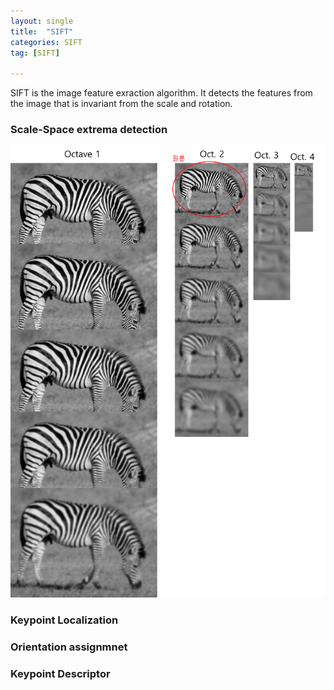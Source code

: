 ```yaml
---
layout: single
title:  "SIFT"
categories: SIFT
tag: [SIFT]

---
```




SIFT is the image feature exraction algorithm. It detects the features from the image that is invariant from the scale and rotation.



### Scale-Space extrema detection

![Scale_Space](../images/2022-05-09-sift/Scale_Space.png)



### Keypoint Localization





### Orientation assignmnet





### Keypoint Descriptor



